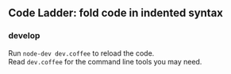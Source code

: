 
Code Ladder: fold code in indented syntax
------

### develop

Run `node-dev dev.coffee` to reload the code.  
Read `dev.coffee` for the command line tools you may need.  